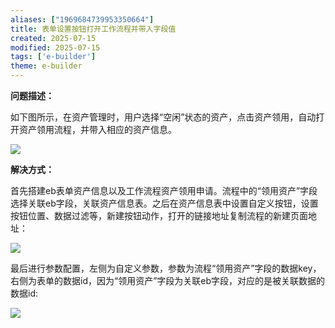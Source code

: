 ```yaml
---
aliases: ["1969684739953350664"]
title: 表单设置按钮打开工作流程并带入字段值
created: 2025-07-15
modified: 2025-07-15
tags: ['e-builder']
theme: e-builder
---
```


**问题描述：**

如下图所示，在资产管理时，用户选择“空闲”状态的资产，点击资产领用，自动打开资产领用流程，并带入相应的资产信息。

![](ed7c4755d48847fc2efc8fc5c90efe4a.jpg)

**解决方式：**

首先搭建eb表单资产信息以及工作流程资产领用申请。流程中的“领用资产”字段选择关联eb字段，关联资产信息表。之后在资产信息表中设置自定义按钮，设置按钮位置、数据过滤等，新建按钮动作，打开的链接地址复制流程的新建页面地址：

![](2132fa78cba3159e1224e27602050399.jpg)

最后进行参数配置，左侧为自定义参数，参数为流程“领用资产”字段的数据key，右侧为表单的数据id，因为“领用资产”字段为关联eb字段，对应的是被关联数据的数据id:

![](7aeb07b54deaab3d1fdb424a322c5ecd.jpg)